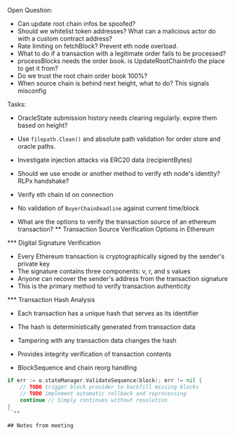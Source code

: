 Open Question:
- Can update root chain infos be spoofed?
- Should we whitelist token addresses? What can a malicious actor do with a custom contract address?
- Rate limiting on fetchBlock? Prevent eth node overload.
- What to do if a transaction with a legitimate order fails to be processed?
- processBlocks needs the order book. is UpdateRootChainInfo the place to get it from?
- Do we trust the root chain order book 100%?
- When source chain is behind next height, what to do? This signals misconfig


Tasks:
- OracleState submission history needs clearing regularly. expire them based on height?
- Use `filepath.Clean()` and absolute path validation for order store and oracle paths.
- Investigate injection attacks via ERC20 data (recipientBytes)

- Should we use enode or another method to verify eth node's identity? RLPx handshake?
- Verify eth chain id on connection

- No validation of `BuyerChainDeadline` against current time/block
- What are the options to verify the transaction source of an ethereum transaction?
** Transaction Source Verification Options in Ethereum

*** Digital Signature Verification
- Every Ethereum transaction is cryptographically signed by the sender's private key
- The signature contains three components: v, r, and s values
- Anyone can recover the sender's address from the transaction signature
- This is the primary method to verify transaction authenticity

*** Transaction Hash Analysis
- Each transaction has a unique hash that serves as its identifier
- The hash is deterministically generated from transaction data
- Tampering with any transaction data changes the hash
- Provides integrity verification of transaction contents

- BlockSequence and chain reorg handling
```go
if err := o.stateManager.ValidateSequence(block); err != nil {
    // TODO trigger block provider to backfill missing blocks
    // TODO implement automatic rollback and reprocessing
    continue // Simply continues without resolution
}
``**

## Notes from meeting
